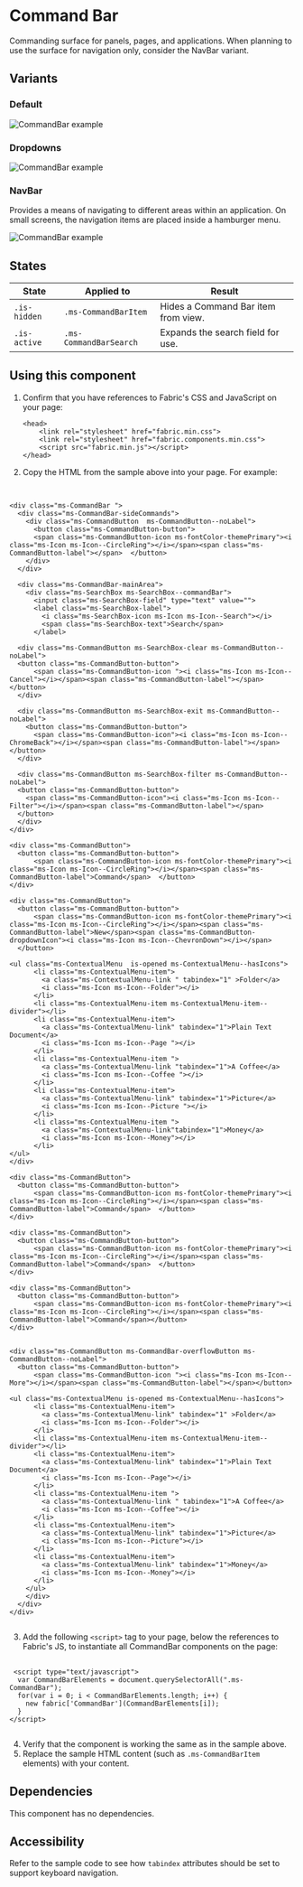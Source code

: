# Command Bar
Commanding surface for panels, pages, and applications. When planning to use the surface for navigation only, consider the NavBar variant.

## Variants

### Default


![CommandBar example](https://raw.githubusercontent.com/OfficeDev/office-ui-fabric-js/master/ghdocs/component_images/CommandBar-default.png)


### Dropdowns


![CommandBar example](https://raw.githubusercontent.com/OfficeDev/office-ui-fabric-js/master/ghdocs/component_images/CommandBar-dropdowns.png)


### NavBar
Provides a means of navigating to different areas within an application. On small screens, the navigation items are placed inside a hamburger menu.


![CommandBar example](https://raw.githubusercontent.com/OfficeDev/office-ui-fabric-js/master/ghdocs/component_images/CommandBar-navbar.png)


## States
State | Applied to | Result
 --- | --- | ---
`.is-hidden` | `.ms-CommandBarItem` | Hides a Command Bar item from view.
`.is-active` | `.ms-CommandBarSearch` | Expands the search field for use.

## Using this component
1. Confirm that you have references to Fabric's CSS and JavaScript on your page:
    ```
    <head>
        <link rel="stylesheet" href="fabric.min.css">
        <link rel="stylesheet" href="fabric.components.min.css">
        <script src="fabric.min.js"></script>
    </head>
    ```
2. Copy the HTML from the sample above into your page. For example:

<pre>
    <code>
 
&lt;div class&#x3D;&quot;ms-CommandBar &quot;&gt;
  &lt;div class&#x3D;&quot;ms-CommandBar-sideCommands&quot;&gt;
    &lt;div class&#x3D;&quot;ms-CommandButton  ms-CommandButton--noLabel&quot;&gt;
      &lt;button class&#x3D;&quot;ms-CommandButton-button&quot;&gt;
      &lt;span class&#x3D;&quot;ms-CommandButton-icon ms-fontColor-themePrimary&quot;&gt;&lt;i class&#x3D;&quot;ms-Icon ms-Icon--CircleRing&quot;&gt;&lt;/i&gt;&lt;/span&gt;&lt;span class&#x3D;&quot;ms-CommandButton-label&quot;&gt;&lt;/span&gt;  &lt;/button&gt;
    &lt;/div&gt;
  &lt;/div&gt;

  &lt;div class&#x3D;&quot;ms-CommandBar-mainArea&quot;&gt;
    &lt;div class&#x3D;&quot;ms-SearchBox ms-SearchBox--commandBar&quot;&gt;
      &lt;input class&#x3D;&quot;ms-SearchBox-field&quot; type&#x3D;&quot;text&quot; value&#x3D;&quot;&quot;&gt;
      &lt;label class&#x3D;&quot;ms-SearchBox-label&quot;&gt;
        &lt;i class&#x3D;&quot;ms-SearchBox-icon ms-Icon ms-Icon--Search&quot;&gt;&lt;/i&gt;
        &lt;span class&#x3D;&quot;ms-SearchBox-text&quot;&gt;Search&lt;/span&gt;
      &lt;/label&gt;
  
  &lt;div class&#x3D;&quot;ms-CommandButton ms-SearchBox-clear ms-CommandButton--noLabel&quot;&gt;
  &lt;button class&#x3D;&quot;ms-CommandButton-button&quot;&gt;
      &lt;span class&#x3D;&quot;ms-CommandButton-icon &quot;&gt;&lt;i class&#x3D;&quot;ms-Icon ms-Icon--Cancel&quot;&gt;&lt;/i&gt;&lt;/span&gt;&lt;span class&#x3D;&quot;ms-CommandButton-label&quot;&gt;&lt;/span&gt;&lt;/button&gt;
  &lt;/div&gt;
  
  &lt;div class&#x3D;&quot;ms-CommandButton ms-SearchBox-exit ms-CommandButton--noLabel&quot;&gt;
    &lt;button class&#x3D;&quot;ms-CommandButton-button&quot;&gt;
      &lt;span class&#x3D;&quot;ms-CommandButton-icon&quot;&gt;&lt;i class&#x3D;&quot;ms-Icon ms-Icon--ChromeBack&quot;&gt;&lt;/i&gt;&lt;/span&gt;&lt;span class&#x3D;&quot;ms-CommandButton-label&quot;&gt;&lt;/span&gt;&lt;/button&gt;
  &lt;/div&gt;
  
  &lt;div class&#x3D;&quot;ms-CommandButton ms-SearchBox-filter ms-CommandButton--noLabel&quot;&gt;
  &lt;button class&#x3D;&quot;ms-CommandButton-button&quot;&gt;
    &lt;span class&#x3D;&quot;ms-CommandButton-icon&quot;&gt;&lt;i class&#x3D;&quot;ms-Icon ms-Icon--Filter&quot;&gt;&lt;/i&gt;&lt;/span&gt;&lt;span class&#x3D;&quot;ms-CommandButton-label&quot;&gt;&lt;/span&gt;
  &lt;/button&gt;
  &lt;/div&gt;
&lt;/div&gt;
      
&lt;div class&#x3D;&quot;ms-CommandButton&quot;&gt;
  &lt;button class&#x3D;&quot;ms-CommandButton-button&quot;&gt;
      &lt;span class&#x3D;&quot;ms-CommandButton-icon ms-fontColor-themePrimary&quot;&gt;&lt;i class&#x3D;&quot;ms-Icon ms-Icon--CircleRing&quot;&gt;&lt;/i&gt;&lt;/span&gt;&lt;span class&#x3D;&quot;ms-CommandButton-label&quot;&gt;Command&lt;/span&gt;  &lt;/button&gt;
&lt;/div&gt;
      
&lt;div class&#x3D;&quot;ms-CommandButton&quot;&gt;
  &lt;button class&#x3D;&quot;ms-CommandButton-button&quot;&gt;
      &lt;span class&#x3D;&quot;ms-CommandButton-icon ms-fontColor-themePrimary&quot;&gt;&lt;i class&#x3D;&quot;ms-Icon ms-Icon--CircleRing&quot;&gt;&lt;/i&gt;&lt;/span&gt;&lt;span class&#x3D;&quot;ms-CommandButton-label&quot;&gt;New&lt;/span&gt;&lt;span class&#x3D;&quot;ms-CommandButton-dropdownIcon&quot;&gt;&lt;i class&#x3D;&quot;ms-Icon ms-Icon--ChevronDown&quot;&gt;&lt;/i&gt;&lt;/span&gt;
  &lt;/button&gt;
    
&lt;ul class&#x3D;&quot;ms-ContextualMenu  is-opened ms-ContextualMenu--hasIcons&quot;&gt;
      &lt;li class&#x3D;&quot;ms-ContextualMenu-item&quot;&gt;
        &lt;a class&#x3D;&quot;ms-ContextualMenu-link &quot; tabindex&#x3D;&quot;1&quot; &gt;Folder&lt;/a&gt;
        &lt;i class&#x3D;&quot;ms-Icon ms-Icon--Folder&quot;&gt;&lt;/i&gt;
      &lt;/li&gt;
      &lt;li class&#x3D;&quot;ms-ContextualMenu-item ms-ContextualMenu-item--divider&quot;&gt;&lt;/li&gt;
      &lt;li class&#x3D;&quot;ms-ContextualMenu-item&quot;&gt;
        &lt;a class&#x3D;&quot;ms-ContextualMenu-link&quot; tabindex&#x3D;&quot;1&quot;&gt;Plain Text Document&lt;/a&gt;
        &lt;i class&#x3D;&quot;ms-Icon ms-Icon--Page &quot;&gt;&lt;/i&gt;
      &lt;/li&gt;
      &lt;li class&#x3D;&quot;ms-ContextualMenu-item &quot;&gt;
        &lt;a class&#x3D;&quot;ms-ContextualMenu-link &quot;tabindex&#x3D;&quot;1&quot;&gt;A Coffee&lt;/a&gt;
        &lt;i class&#x3D;&quot;ms-Icon ms-Icon--Coffee &quot;&gt;&lt;/i&gt;
      &lt;/li&gt;
      &lt;li class&#x3D;&quot;ms-ContextualMenu-item&quot;&gt;
        &lt;a class&#x3D;&quot;ms-ContextualMenu-link&quot; tabindex&#x3D;&quot;1&quot;&gt;Picture&lt;/a&gt;
        &lt;i class&#x3D;&quot;ms-Icon ms-Icon--Picture &quot;&gt;&lt;/i&gt;
      &lt;/li&gt;
      &lt;li class&#x3D;&quot;ms-ContextualMenu-item &quot;&gt;
        &lt;a class&#x3D;&quot;ms-ContextualMenu-link&quot;tabindex&#x3D;&quot;1&quot;&gt;Money&lt;/a&gt;
        &lt;i class&#x3D;&quot;ms-Icon ms-Icon--Money&quot;&gt;&lt;/i&gt;
      &lt;/li&gt;
&lt;/ul&gt;
&lt;/div&gt;
      
&lt;div class&#x3D;&quot;ms-CommandButton&quot;&gt;
  &lt;button class&#x3D;&quot;ms-CommandButton-button&quot;&gt;
      &lt;span class&#x3D;&quot;ms-CommandButton-icon ms-fontColor-themePrimary&quot;&gt;&lt;i class&#x3D;&quot;ms-Icon ms-Icon--CircleRing&quot;&gt;&lt;/i&gt;&lt;/span&gt;&lt;span class&#x3D;&quot;ms-CommandButton-label&quot;&gt;Command&lt;/span&gt;  &lt;/button&gt;
&lt;/div&gt;
      
&lt;div class&#x3D;&quot;ms-CommandButton&quot;&gt;
  &lt;button class&#x3D;&quot;ms-CommandButton-button&quot;&gt;
      &lt;span class&#x3D;&quot;ms-CommandButton-icon ms-fontColor-themePrimary&quot;&gt;&lt;i class&#x3D;&quot;ms-Icon ms-Icon--CircleRing&quot;&gt;&lt;/i&gt;&lt;/span&gt;&lt;span class&#x3D;&quot;ms-CommandButton-label&quot;&gt;Command&lt;/span&gt;  &lt;/button&gt;
&lt;/div&gt;
      
&lt;div class&#x3D;&quot;ms-CommandButton&quot;&gt;
  &lt;button class&#x3D;&quot;ms-CommandButton-button&quot;&gt;
      &lt;span class&#x3D;&quot;ms-CommandButton-icon ms-fontColor-themePrimary&quot;&gt;&lt;i class&#x3D;&quot;ms-Icon ms-Icon--CircleRing&quot;&gt;&lt;/i&gt;&lt;/span&gt;&lt;span class&#x3D;&quot;ms-CommandButton-label&quot;&gt;Command&lt;/span&gt;&lt;/button&gt;
&lt;/div&gt;
      
        
&lt;div class&#x3D;&quot;ms-CommandButton ms-CommandBar-overflowButton ms-CommandButton--noLabel&quot;&gt;
  &lt;button class&#x3D;&quot;ms-CommandButton-button&quot;&gt;
      &lt;span class&#x3D;&quot;ms-CommandButton-icon &quot;&gt;&lt;i class&#x3D;&quot;ms-Icon ms-Icon--More&quot;&gt;&lt;/i&gt;&lt;/span&gt;&lt;span class&#x3D;&quot;ms-CommandButton-label&quot;&gt;&lt;/span&gt;&lt;/button&gt;
    
&lt;ul class&#x3D;&quot;ms-ContextualMenu is-opened ms-ContextualMenu--hasIcons&quot;&gt;
      &lt;li class&#x3D;&quot;ms-ContextualMenu-item&quot;&gt;
        &lt;a class&#x3D;&quot;ms-ContextualMenu-link&quot; tabindex&#x3D;&quot;1&quot; &gt;Folder&lt;/a&gt;
        &lt;i class&#x3D;&quot;ms-Icon ms-Icon--Folder&quot;&gt;&lt;/i&gt;
      &lt;/li&gt;
      &lt;li class&#x3D;&quot;ms-ContextualMenu-item ms-ContextualMenu-item--divider&quot;&gt;&lt;/li&gt;
      &lt;li class&#x3D;&quot;ms-ContextualMenu-item&quot;&gt;
        &lt;a class&#x3D;&quot;ms-ContextualMenu-link&quot; tabindex&#x3D;&quot;1&quot;&gt;Plain Text Document&lt;/a&gt;
        &lt;i class&#x3D;&quot;ms-Icon ms-Icon--Page&quot;&gt;&lt;/i&gt;
      &lt;/li&gt;
      &lt;li class&#x3D;&quot;ms-ContextualMenu-item &quot;&gt;
        &lt;a class&#x3D;&quot;ms-ContextualMenu-link &quot; tabindex&#x3D;&quot;1&quot;&gt;A Coffee&lt;/a&gt;
        &lt;i class&#x3D;&quot;ms-Icon ms-Icon--Coffee&quot;&gt;&lt;/i&gt;
      &lt;/li&gt;
      &lt;li class&#x3D;&quot;ms-ContextualMenu-item&quot;&gt;
        &lt;a class&#x3D;&quot;ms-ContextualMenu-link&quot; tabindex&#x3D;&quot;1&quot;&gt;Picture&lt;/a&gt;
        &lt;i class&#x3D;&quot;ms-Icon ms-Icon--Picture&quot;&gt;&lt;/i&gt;
      &lt;/li&gt;
      &lt;li class&#x3D;&quot;ms-ContextualMenu-item&quot;&gt;
        &lt;a class&#x3D;&quot;ms-ContextualMenu-link&quot; tabindex&#x3D;&quot;1&quot;&gt;Money&lt;/a&gt;
        &lt;i class&#x3D;&quot;ms-Icon ms-Icon--Money&quot;&gt;&lt;/i&gt;
      &lt;/li&gt;
    &lt;/ul&gt;
    &lt;/div&gt;      
  &lt;/div&gt;
&lt;/div&gt;
    </code>
</pre>

3. Add the following `<script>` tag to your page, below the references to Fabric's JS, to instantiate all CommandBar components on the page:

<pre>
    <code>
 &lt;script type&#x3D;&quot;text/javascript&quot;&gt;
  var CommandBarElements &#x3D; document.querySelectorAll(&quot;.ms-CommandBar&quot;);
  for(var i &#x3D; 0; i &lt; CommandBarElements.length; i++) {
    new fabric[&#x27;CommandBar&#x27;](CommandBarElements[i]);
  }
&lt;/script&gt;
    </code>
</pre>

4. Verify that the component is working the same as in the sample above.
5. Replace the sample HTML content (such as `.ms-CommandBarItem` elements) with your content.

## Dependencies
This component has no dependencies.

## Accessibility
Refer to the sample code to see how `tabindex` attributes should be set to support keyboard navigation.


<script type="text/javascript">
  var CommandBarElements = document.querySelectorAll(".ms-CommandBar");
  for(var i = 0; i < CommandBarElements.length; i++) {
    new fabric['CommandBar'](CommandBarElements[i]);
  }
</script>

